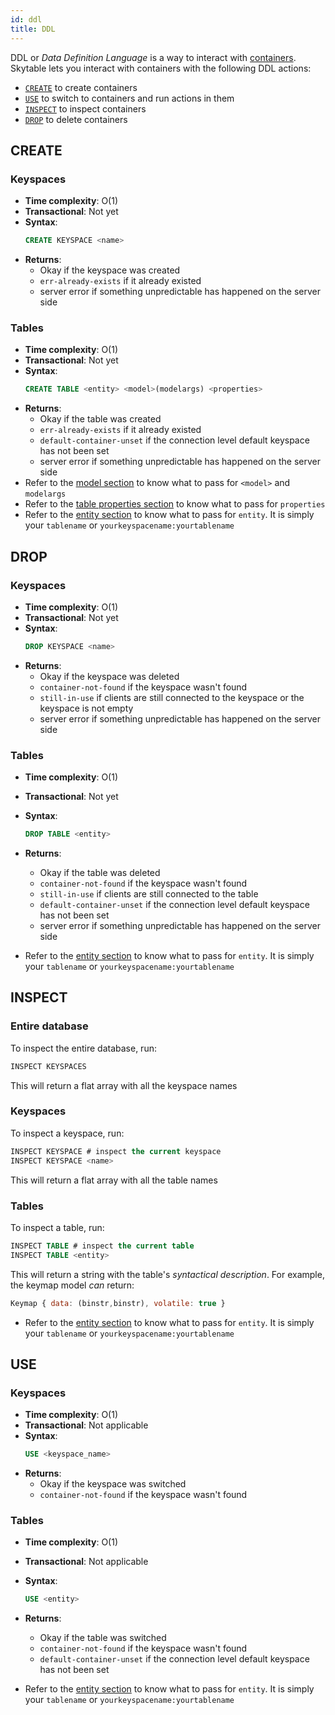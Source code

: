 ```yaml
---
id: ddl
title: DDL
---
```


DDL or _Data Definition Language_ is a way to interact with [containers](containers). Skytable lets you interact with containers with the following DDL actions:

- [`CREATE`](#create) to create containers
- [`USE`](#use) to switch to containers and run actions in them
- [`INSPECT`](#inspect) to inspect containers
- [`DROP`](#drop) to delete containers

## CREATE

### Keyspaces

- **Time complexity**: O(1)
- **Transactional**: Not yet
- **Syntax**:
  ```sql
  CREATE KEYSPACE <name>
  ```
- **Returns**:
  - Okay if the keyspace was created
  - `err-already-exists` if it already existed
  - server error if something unpredictable has happened on the server side

### Tables

- **Time complexity**: O(1)
- **Transactional**: Not yet
- **Syntax**:
  ```sql
  CREATE TABLE <entity> <model>(modelargs) <properties>
  ```
- **Returns**:
  - Okay if the table was created
  - `err-already-exists` if it already existed
  - `default-container-unset` if the connection level default keyspace has not been set
  - server error if something unpredictable has happened on the server side
- Refer to the [model section](containers#models) to know what to pass for `<model>` and `modelargs`
- Refer to the [table properties section](containers#properties) to know what to pass for `properties`
- Refer to the [entity section](containers#entities) to know what to pass for `entity`. It is
  simply your `tablename` or `yourkeyspacename:yourtablename`

## DROP

### Keyspaces

- **Time complexity**: O(1)
- **Transactional**: Not yet
- **Syntax**:
  ```sql
  DROP KEYSPACE <name>
  ```
- **Returns**:
  - Okay if the keyspace was deleted
  - `container-not-found` if the keyspace wasn't found
  - `still-in-use` if clients are still connected to the keyspace or the keyspace is not empty
  - server error if something unpredictable has happened on the server side

### Tables

- **Time complexity**: O(1)
- **Transactional**: Not yet
- **Syntax**:
  ```sql
  DROP TABLE <entity>
  ```
- **Returns**:

  - Okay if the table was deleted
  - `container-not-found` if the keyspace wasn't found
  - `still-in-use` if clients are still connected to the table
  - `default-container-unset` if the connection level default keyspace has not been set
  - server error if something unpredictable has happened on the server side

- Refer to the [entity section](containers#entities) to know what to pass for `entity`. It is
  simply your `tablename` or `yourkeyspacename:yourtablename`

## INSPECT

### Entire database

To inspect the entire database, run:

```sql
INSPECT KEYSPACES
```

This will return a flat array with all the keyspace names

### Keyspaces

To inspect a keyspace, run:

```sql
INSPECT KEYSPACE # inspect the current keyspace
INSPECT KEYSPACE <name>
```

This will return a flat array with all the table names

### Tables

To inspect a table, run:

```sql
INSPECT TABLE # inspect the current table
INSPECT TABLE <entity>
```

This will return a string with the table's _syntactical description_. For example, the keymap model
_can_ return:

```js
Keymap { data: (binstr,binstr), volatile: true }
```

- Refer to the [entity section](containers#entities) to know what to pass for `entity`. It is
  simply your `tablename` or `yourkeyspacename:yourtablename`

## USE

### Keyspaces

- **Time complexity**: O(1)
- **Transactional**: Not applicable
- **Syntax**:
  ```sql
  USE <keyspace_name>
  ```
- **Returns**:
  - Okay if the keyspace was switched
  - `container-not-found` if the keyspace wasn't found

### Tables

- **Time complexity**: O(1)
- **Transactional**: Not applicable
- **Syntax**:
  ```sql
  USE <entity>
  ```
- **Returns**:

  - Okay if the table was switched
  - `container-not-found` if the keyspace wasn't found
  - `default-container-unset` if the connection level default keyspace has not been set

- Refer to the [entity section](containers#entities) to know what to pass for `entity`. It is
  simply your `tablename` or `yourkeyspacename:yourtablename`

